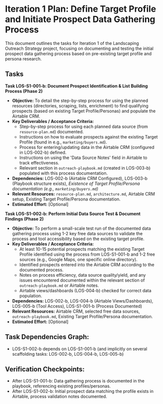 # Iteration 1 Plan: Define Target Profile and Initiate Prospect Data Gathering Process

This document outlines the tasks for Iteration 1 of the Landscaping Outreach Strategy project, focusing on documenting and testing the initial prospect data gathering process based on pre-existing target profile and persona research.

## Tasks

**Task LOS-S1-001-b: Document Prospect Identification & List Building Process (Phase 2)**
- **Objective:** To detail the step-by-step process for using the planned resources (directories, scraping, lists, enrichment) to find qualifying prospects (based on existing Target Profile/Personas) and populate the Airtable CRM.
- **Key Deliverables / Acceptance Criteria:**
    - Step-by-step process for using each planned data source (from `resource-plan.md`) documented.
    - Instructions on how to evaluate prospects against the existing Target Profile (found in e.g., `marketing/buyers.md`).
    - Process for entering/updating data in the Airtable CRM (configured in LOS-002-b) defined.
    - Instructions on using the 'Data Source Notes' field in Airtable to track effectiveness.
    - Relevant section in `outreach-playbook.md` (created in LOS-003-b) populated with this process documentation.
- **Dependencies:** LOS-002-b (Airtable CRM Configured), LOS-003-b (Playbook structure exists), *Existence of Target Profile/Persona documentation (e.g., `marketing/buyers.md`)*
- **Relevant Resources:** `resource-plan.md`, `architecture.md`, Airtable CRM setup, Existing Target Profile/Persona documentation.
- **Estimated Effort:** [Optional]

**Task LOS-S1-002-b: Perform Initial Data Source Test & Document Findings (Phase 2)**
- **Objective:** To perform a small-scale test run of the documented data gathering process using 1-2 key free data sources to validate the process and tool accessibility based on the existing target profile.
- **Key Deliverables / Acceptance Criteria:**
    - At least 10-15 potential prospects matching the existing Target Profile identified using the process from LOS-S1-001-b and 1-2 free sources (e.g., Google Maps, one specific online directory).
    - Identified prospects entered into the Airtable CRM according to the documented process.
    - Notes on process efficiency, data source quality/yield, and any issues encountered documented within the relevant section of `outreach-playbook.md` or Airtable notes.
    - Airtable views/dashboards (LOS-004-b) checked for correct data population.
- **Dependencies:** LOS-002-b, LOS-004-b (Airtable Views/Dashboards), LOS-005-b (Tool Access), LOS-S1-001-b (Process Documented)
- **Relevant Resources:** Airtable CRM, selected free data sources, `outreach-playbook.md`, Existing Target Profile/Persona documentation.
- **Estimated Effort:** [Optional]

## Task Dependencies Graph:
- LOS-S1-002-b depends on LOS-S1-001-b (and implicitly on several scaffolding tasks: LOS-002-b, LOS-004-b, LOS-005-b)

## Verification Checkpoints:
- After LOS-S1-001-b: Data gathering process is documented in the playbook, referencing existing profiles/personas.
- After LOS-S1-002-b: Initial prospect data matching the profile exists in Airtable, process validation notes documented. 
